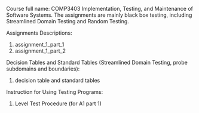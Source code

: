 Course full name: COMP3403 Implementation, Testing, and Maintenance of Software Systems. 
The assignments are mainly black box testing, including Streamlined Domain Testing and Random Testing.

Assignments Descriptions:
1. assignment_1_part_1
2. assignment_1_part_2

Decision Tables and Standard Tables (Streamlined Domain Testing, probe subdomains and boundaries):
1. decision table and standard tables

Instruction for Using Testing Programs:
1. Level Test Procedure (for A1 part 1)

